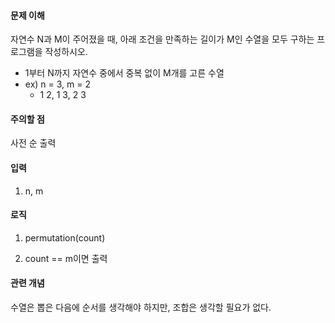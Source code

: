 #### 문제 이해

자연수 N과 M이 주어졌을 때, 아래 조건을 만족하는 길이가 M인 수열을 모두 구하는 프로그램을 작성하시오.

- 1부터 N까지 자연수 중에서 중복 없이 M개를 고른 수열
- ex) n = 3, m = 2
  - 1 2, 1 3, 2 3

#### 주의할 점

사전 순 출력

#### 입력

1. n, m

#### 로직

1. permutation(count)

2. count == m이면 출력

   

#### 관련 개념

수열은 뽑은 다음에 순서를 생각해야 하지만, 조합은 생각할 필요가 없다.